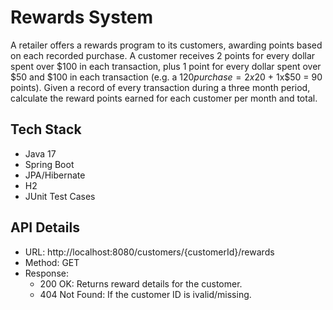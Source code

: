 # Rewards System
A retailer offers a rewards program to its customers, awarding points based on each recorded purchase. 
A customer receives 2 points for every dollar spent over $100 in each transaction, plus 1 point for every dollar spent over $50 and $100 in each transaction
(e.g. a $120 purchase = 2x$20 + 1x$50 = 90 points). 
Given a record of every transaction during a three month period, calculate the reward points earned for each customer per month and total.

## Tech Stack
- Java 17
- Spring Boot
- JPA/Hibernate
- H2
- JUnit Test Cases

## API Details
- URL:
  http://localhost:8080/customers/{customerId}/rewards
- Method: GET
- Response:
  * 200 OK: Returns reward details for the customer.
  * 404 Not Found: If the customer ID is ivalid/missing.
